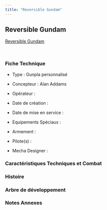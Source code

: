 ```yaml
---
title: "Reversible Gundam"
---
```


Reversible Gundam
-----------------





[Reversible Gundam](javascript:change_image_m('images/stories/saga/gundambfblg/mechas/reversible-gundam.png');)

 

### Fiche Technique


- Type : Gunpla personnalisé
  
- Concepteur : Alan Addams
  
- Opérateur : 
  
- Date de création : 
  
- Date de mise en service : 
  
- Equipements Spéciaux :




- Armement :




- Pilote(s) : 





- Mecha Designer : 


### Caractéristiques Techniques et Combat


### Histoire


### Arbre de développement


### Notes Annexes


